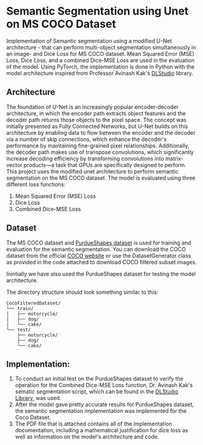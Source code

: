 # Semantic Segmentation using Unet on MS COCO Dataset
Implementation of Semantic segmentation using a modified U-Net architecture - that can perform multi-object segmentation simultaneously in an image- and Dice Loss for MS COCO dataset. Mean Squared Error (MSE) Loss, Dice Loss, and a combined Dice-MSE Loss are used in the evaluation of the model. Using PyTorch, the implementation is done in Python with the model architecture inspired from Professor Avinash Kak's [DLStudio](https://engineering.purdue.edu/kak/distDLS/#106) library.

## Architecture
The foundation of U-Net is an increasingly popular encoder-decoder architecture, in which the encoder path extracts object features and the decoder path returns those objects to the pixel space. The concept was initially presented as Fully Connected Networks, but U-Net builds on this architecture by enabling data to flow between the encoder and the decoder via a number of skip connections, which enhance the decoder's performance by maintaining fine-grained pixel relationships. Additionally, the decoder path makes use of transpose convolutions, which significantly increase decoding efficiency by transforming convolutions into matrix-vector products—a task that GPUs are specifically designed to perform. This project uses the modified unet architecture to perform semantic segmentation on the MS COCO dataset. The model is evaluated using three different loss functions:
1. Mean Squared Error (MSE) Loss
2. Dice Loss
3. Combined Dice-MSE Loss

## Dataset

The MS COCO dataset and [PurdueShapes dataset](https://engineering.purdue.edu/kak/distDLS/) is used for training and evaluation for the semantic segmentation. You can download the COCO dataset from the official [COCO website](https://cocodataset.org/#download) or use the DatasetGenerator class as provided in the code attached to download COCO filtered subset images.

Inintially we have also used the PurdueShapes dataset for testing the model architecture.

The directory structure should look something similar to this:


```
CocoFilteredDataset/ 
└── train/
|   ├── motorcycle/
|   ├── dog/
|   └── cake/
└── test/
    ├── motorcycle/
    ├── dog/
    └── cake/
```

## Implementation:

1. To conduct an initial test on the PurdueShapes dataset to verify the operation for the Combined Dice-MSE Loss function, Dr. Avinash Kak's sematic segmentation script, which can be found in the [DLStudio Library](https://engineering.purdue.edu/kak/distDLS/#106), was used.
2. After the model gave pretty accurate results for PurdueShapes dataset, the semantic segmentation implementation was implemented for the Coco Dataset.
3. The PDF file that is attached contains all of the implementation documentation, including a mathematical justification for dice loss as well as information on the model's architecture and code.










    
